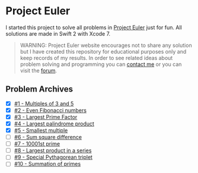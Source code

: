 # Project Euler

I started this project to solve all problems in [Project Euler](http://projecteuler.net) just for fun.
All solutions are made in Swift 2 with Xcode 7.

> WARNING: Project Euler website encourages not to share any solution but I have created this repository for educational purposes only and keep records of my results. In order to see related ideas about problem solving and programming you can [contact me](mailto:felix1262@gmail.com) or you can visit the [forum](http://projecteuler.chat/).

## Problem Archives
- [x] [#1 - Multiples of 3 and 5](https://projecteuler.net/problem=1)
- [x] [#2 - Even Fibonacci numbers](https://projecteuler.net/problem=2)
- [x] [#3 - Largest Prime Factor](https://projecteuler.net/problem=3)
- [x] [#4 - Largest palindrome product](https://projecteuler.net/problem=4)
- [x] [#5 - Smallest multiple](https://projecteuler.net/problem=5)
- [ ] [#6 - Sum square difference](https://projecteuler.net/problem=6)
- [ ] [#7 - 10001st prime](https://projecteuler.net/problem=7)
- [ ] [#8 - Largest product in a series](https://projecteuler.net/problem=8)
- [ ] [#9 - Special Pythagorean triplet](https://projecteuler.net/problem=9)
- [ ] [#10 - Summation of primes](https://projecteuler.net/problem=10)